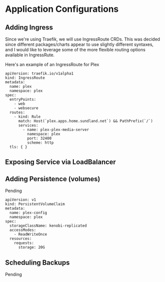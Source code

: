 # Application Configurations

## Adding Ingress
Since we're using Traefik, we will use IngressRoute CRDs.  This was decided since different packages/charts appear to use slightly different syntaxes, and 
I would like to leverage some of the more flexible routing options available in IngressRute.

Here's an example of an IngressRoute for Plex
```
apiVersion: traefik.io/v1alpha1
kind: IngressRoute
metadata:
  name: plex
  namespace: plex
spec:
  entryPoints:
    - web
    - websecure
  routes:
    - kind: Rule
      match: Host(`plex.apps.home.sundland.net`) && PathPrefix(`/`)
      services:
        - name: plex-plex-media-server
          namespace: plex
          port: 32400
          scheme: http
  tls: { }
```

## Exposing Service via LoadBalancer

## Adding Persistence (volumes)
Pending

```
apiVersion: v1
kind: PersistentVolumeClaim
metadata:
  name: plex-config
  namespace: plex
spec:
  storageClassName: kenobi-replicated
  accessModes:
    - ReadWriteOnce
  resources:
    requests:
      storage: 20G
```

## Scheduling Backups
Pending


